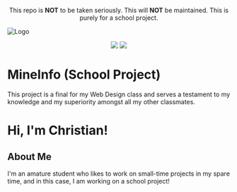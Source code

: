<div align="center">
  <p>This repo is <strong>NOT</strong> to be taken seriously. This will <strong>NOT</strong> be maintained. This is purely for a school project.</p>
</div>

![Logo](https://i.ibb.co/B2bPtzP/mineinfo-title.png)

<div align="center">
  <img src="https://img.shields.io/github/last-commit/unbl0ck/mineinfo_school?logo=git&style=for-the-badge">
  <img src="https://img.shields.io/maintenance/no/2022?style=for-the-badge">
</div>

# MineInfo (School Project)
This project is a final for my Web Design class and serves a testament to my knowledge and my superiority amongst all my other classmates.

# Hi, I'm Christian!

## About Me
I'm an amature student who likes to work on small-time projects in my spare time, and in this case, I am working on a school project!
